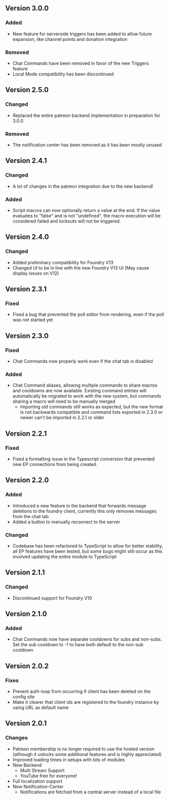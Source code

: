 ## Version 3.0.0

### Added

- New feature for serverside triggers has been added to allow future expansion, like channel points and donation integration

### Removed

- Chat Commands have been removed in favor of the new Triggers feature
- Local Mode compatibility has been discontinued 

## Version 2.5.0

### Changed

- Replaced the entire patreon backend implementation in preparation for 3.0.0

### Removed

- The notification center has been removed as it has been mostly unused

## Version 2.4.1

### Changed

-  A lot of changes in the patreon integration due to the new backend!

### Added

- Script macros can now optionally return a value at the end. If the value evaluates to "false" and is not "undefined", the macro execution will be considered failed and lockouts will not be triggered. 

## Version 2.4.0

### Changed

- Added preliminary compatibility for Foundry V13
- Changed UI to be in line with the new Foundry V13 UI (May cause display issues on V12)

## Version 2.3.1

### Fixed

- Fixed a bug that prevented the poll editor from rendering, even if the poll was not started yet

## Version 2.3.0

### Fixed

- Chat Commands now properly work even if the chat tab is disabled

### Added

- Chat Command aliases, allowing multiple commands to share macros and cooldowns are now available. Existing command entries will automatically be migrated to work with the new system, but commands sharing a macro will need to be manually merged
  - Importing old commands still works as expected, but the new format is not backwards compatible and command lists exported in 2.3.0 or newer can't be imported in 2.2.1 or older
## Version 2.2.1

### Fixed

- Fixed a formatting issue in the Typescript conversion that prevented new EP connections from being created.

## Version 2.2.0

### Added

- Introduced a new feature in the backend that forwards message deletions to the foundry client, currently this only removes messages from the chat tab
- Added a button to manually reconnect to the server

### Changed

- Codebase has been refactored to TypeScript to allow for better stability, all EP features have been tested, but some bugs might still occur as this involved updating the entire module to TypeScript

## Version 2.1.1

### Changed

- Discontinued support for Foundry V10

## Version 2.1.0

### Added

- Chat Commands now have separate cooldowns for subs and non-subs. Set the sub cooldown to -1 to have both default to the non-sub cooldown

## Version 2.0.2

### Fixes
- Prevent auth-loop from occurring if client has been deleted on the config site
- Make it clearer that client ids are registered to the foundry instance by using URL as default name

## Version 2.0.1

### Changes

- Patreon membership is no longer required to use the hosted version (although it unlocks some additional features and is highly appreciated)
- Improved loading times in setups with lots of modules
- New Backend
  - Multi Stream Support
  - YouTube free for everyone!
- Full localization support
- New Notification-Center
  - Notifications are fetched from a central server instead of a local file